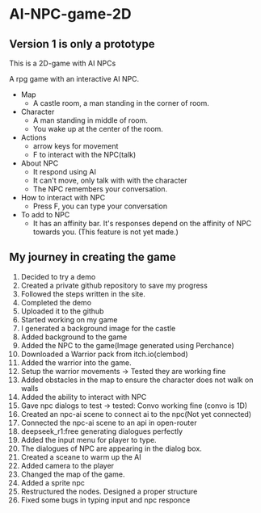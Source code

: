 # AI-NPC-game-2D
## Version 1 is only a prototype
This is a 2D-game with AI NPCs

A rpg game with an interactive AI NPC.
- Map
    - A castle room, a man standing in the corner of room. 
- Character
    - A man standing in middle of room.
    - You wake up at the center of the room.
- Actions
    - arrow keys for movement
    - F to interact with the NPC(talk)
- About NPC
    - It respond using AI
    - It can't move, only talk with with the character
    - The NPC remembers your conversation.
- How to interact with NPC
    - Press F, you can type your conversation
- To add to NPC
    - It has an affinity bar. It's responses depend on the affinity of NPC towards you. (This feature is not yet made.)

## My journey in creating the game
1) Decided to try a demo
2) Created a private github repository to save my progress
3) Followed the steps written in the site.
4) Completed the demo
5) Uploaded it to the github
6) Started working on my game
7) I generated a background image for the castle
8) Added background to the game
9) Added the NPC to the game(Image generated using Perchance)
10) Downloaded a Warrior pack from itch.io(clembod)
11) Added the warrior into the game.
12) Setup the warrior movements -> Tested they are working fine
13) Added obstacles in the map to ensure the character does not walk on walls
14) Added the ability to interact with NPC
15) Gave npc dialogs to test -> tested: Convo working fine (convo is 1D)
16) Created an npc-ai scene to connect ai to the npc(Not yet connected)
17) Connected the npc-ai scene to an api in open-router
18) deepseek_r1:free generating dialogues perfectly
19) Added the input menu for player to type.
20) The dialogues of NPC are appearing in the dialog box.
21) Created a sceane to warm up the AI
22) Added camera to the player
23) Changed the map of the game.
24) Added a sprite npc
25) Restructured the nodes. Designed a proper structure
26) Fixed some bugs in typing input and npc responce
